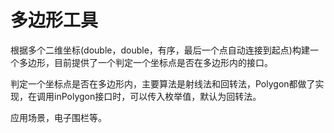 # 多边形工具

根据多个二维坐标(double，double，有序，最后一个点自动连接到起点)构建一个多边形，目前提供了一个判定一个坐标点是否在多边形内的接口。

判定一个坐标点是否在多边形内，主要算法是射线法和回转法，Polygon都做了实现，在调用inPolygon接口时，可以传入枚举值，默认为回转法。

应用场景，电子围栏等。
